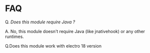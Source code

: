 # FAQ

Q. _Does this module require Java ?_

A. No, this module doesn't require Java (like jnativehook) or any other runtimes.

Q.Does this module work with electro 18 version

